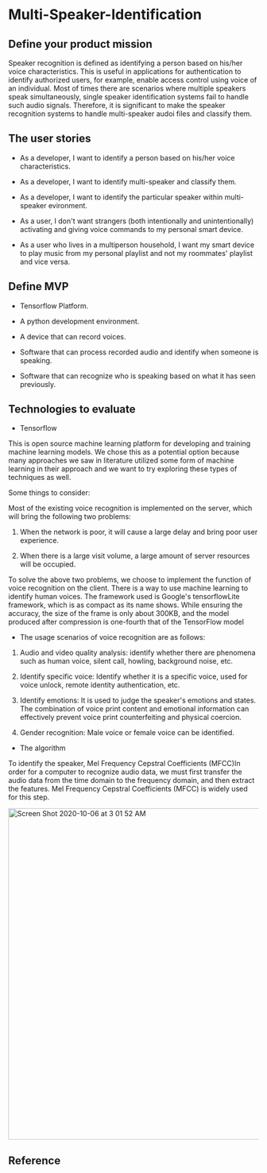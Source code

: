 # Multi-Speaker-Identification

## Define your product mission

  Speaker recognition is defined as identifying a person based on his/her voice characteristics. This is useful in applications for authentication to identify authorized users, for example, enable access control using voice of an individual. Most of times there are scenarios where multiple speakers speak simultaneously, single speaker identification systems fail to handle such audio signals. Therefore, it is significant to make the speaker recognition systems to handle multi-speaker audoi files and classify them.

## The user stories

* As a developer, I want to identify a person based on his/her voice characteristics.

* As a developer, I want to identify multi-speaker and classify them.

* As a developer, I want to identify the particular speaker within multi-speaker evironment.

* As a user, I don't want strangers (both intentionally and unintentionally) activating and giving voice commands to my personal smart device.

* As a user who lives in a multiperson household, I want my smart device to play music from my personal playlist and not my roommates' playlist and vice versa.

## Define MVP 

* Tensorflow Platform.

* A python development environment.

* A device that can record voices. 

* Software that can process recorded audio and identify when someone is speaking.

* Software that can recognize who is speaking based on what it has seen previously.

## Technologies to evaluate
* Tensorflow

This is open source machine learning platform for developing and training machine learning models. We chose this as a potential option because many approaches we saw in literature utilized some form of machine learning in their approach and we want to try exploring these types of techniques as well.

Some things to consider:

Most of the existing voice recognition is implemented on the server, which will bring the following two problems:

1) When the network is poor, it will cause a large delay and bring poor user experience.

2) When there is a large visit volume, a large amount of server resources will be occupied.

To solve the above two problems, we choose to implement the function of voice recognition on the client. There is a way to use machine learning to identify human voices. The framework used is Google's tensorflowLite framework, which is as compact as its name shows. While ensuring the accuracy, the size of the frame is only about 300KB, and the model produced after compression is one-fourth that of the TensorFlow model

* The usage scenarios of voice recognition are as follows:

1) Audio and video quality analysis: identify whether there are phenomena such as human voice, silent call, howling, background noise, etc.

2) Identify specific voice: Identify whether it is a specific voice, used for voice unlock, remote identity authentication, etc.

3) Identify emotions: It is used to judge the speaker's emotions and states. The combination of voice print content and emotional information can effectively prevent voice print counterfeiting and physical coercion.

4) Gender recognition: Male voice or female voice can be identified.

* The algorithm

To identify the speaker, Mel Frequency Cepstral Coefficients (MFCC)In order for a computer to recognize audio data, we must first transfer the audio data from the time domain to the frequency domain, and then extract the features. Mel Frequency Cepstral Coefficients (MFCC) is widely used for this step.

<img width="667" alt="Screen Shot 2020-10-06 at 3 01 52 AM" src="https://user-images.githubusercontent.com/70667153/95120838-b80cff80-0780-11eb-8bcc-df6165a544d9.png">

## Reference



